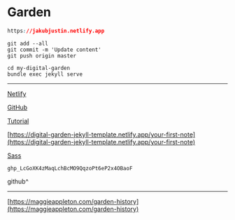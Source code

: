 # Garden

```css
https://jakubjustin.netlify.app
```

```tsx
git add --all
git commit -m 'Update content'
git push origin master
```

```tsx
cd my-digital-garden
bundle exec jekyll serve
```

---

[Netlify](https://app.netlify.com/sites/festive-bardeen-385ca7/overview)

[GitHub](https://github.com/jakubjustin/digital-garden-jekyll-template)

[Tutorial](https://maximevaillancourt.com/blog/setting-up-your-own-digital-garden-with-jekyll)

[https://digital-garden-jekyll-template.netlify.app/your-first-note](https://digital-garden-jekyll-template.netlify.app/your-first-note)

[Sass](https://sass-lang.com/guide)

```tsx
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
```

github^

---

[https://maggieappleton.com/garden-history](https://maggieappleton.com/garden-history)